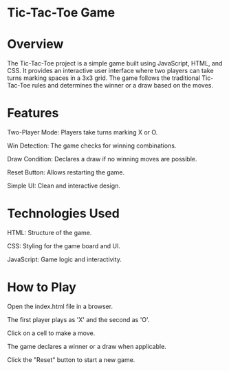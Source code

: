 # Tic-Tac-Toe Game

# Overview

The Tic-Tac-Toe project is a simple game built using JavaScript, HTML, and CSS. It provides an interactive user interface where two players can take turns marking spaces in a 3x3 grid. The game follows the traditional Tic-Tac-Toe rules and determines the winner or a draw based on the moves.

# Features

Two-Player Mode: Players take turns marking X or O.

Win Detection: The game checks for winning combinations.

Draw Condition: Declares a draw if no winning moves are possible.

Reset Button: Allows restarting the game.

Simple UI: Clean and interactive design.

# Technologies Used

HTML: Structure of the game.

CSS: Styling for the game board and UI.

JavaScript: Game logic and interactivity.

# How to Play

Open the index.html file in a browser.

The first player plays as 'X' and the second as 'O'.

Click on a cell to make a move.

The game declares a winner or a draw when applicable.

Click the "Reset" button to start a new game.
